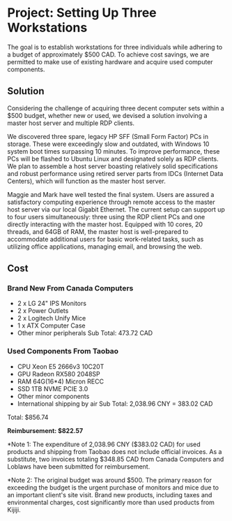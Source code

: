 # Project: Setting Up Three Workstations

The goal is to establish workstations for three individuals while adhering to a budget of approximately $500 CAD. To achieve cost savings, we are permitted to make use of existing hardware and acquire used computer components.


## Solution

Considering the challenge of acquiring three decent computer sets within a $500 budget, whether new or used, we devised a solution involving a master host server and multiple RDP clients.

We discovered three spare, legacy HP SFF (Small Form Factor) PCs in storage. These were exceedingly slow and outdated, with Windows 10 system boot times surpassing 10 minutes. To improve performance, these PCs will be flashed to Ubuntu Linux and designated solely as RDP clients. We plan to assemble a host server boasting relatively solid specifications and robust performance using retired server parts from IDCs (Internet Data Centers), which will function as the master host server.

Maggie and Mark have well tested the final system. Users are assured a satisfactory computing experience through remote access to the master host server via our local Gigabit Ethernet. The current setup can support up to four users simultaneously: three using the RDP client PCs and one directly interacting with the master host. Equipped with 10 cores, 20 threads, and 64GB of RAM, the master host is well-prepared to accommodate additional users for basic work-related tasks, such as utilizing office applications, managing email, and browsing the web.


## Cost

### Brand New From Canada Computers
- 2 x LG 24" IPS Monitors
- 2 x Power Outlets
- 2 x Logitech Unify Mice
- 1 x ATX Computer Case
- Other minor peripherals
Sub Total: 473.72 CAD

### Used Components From Taobao
- CPU Xeon E5 2666v3 10C20T
- GPU Radeon RX580 2048SP
- RAM 64G(16*4) Micron RECC
- SSD 1TB NVME PCIE 3.0
- Other minor components
- International shipping by air
Sub Total: 2,038.96 CNY = 383.02 CAD

Total: $856.74

**Reimbursement: $822.57**

*Note 1: The expenditure of 2,038.96 CNY ($383.02 CAD) for used products and shipping from Taobao does not include official invoices. As a substitute, two invoices totaling $348.85 CAD from Canada Computers and Loblaws have been submitted for reimbursement.

*Note 2: The original budget was around $500. The primary reason for exceeding the budget is the urgent purchase of monitors and mice due to an important client's site visit. Brand new products, including taxes and environmental charges, cost significantly more than used products from Kijiji.